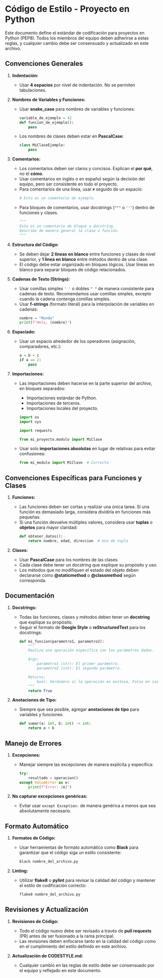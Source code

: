 # Código de Estilo - Proyecto en Python

Este documento define el estándar de codificación para proyectos en Python (PEP8). Todos los miembros del equipo deben adherirse a estas reglas, y cualquier cambio debe ser consensuado y actualizado en este archivo.

## Convenciones Generales

1. **Indentación:**
   - Usar **4 espacios** por nivel de indentación. No se permiten tabulaciones.

2. **Nombres de Variables y Funciones:**
   - Usar **snake_case** para nombres de variables y funciones:
     ```python
     variable_de_ejemplo = 42
     def funcion_de_ejemplo():
         pass
     ```
   - Los nombres de clases deben estar en **PascalCase**:
     ```python
     class MiClaseEjemplo:
         pass
     ```

3. **Comentarios:**
   - Los comentarios deben ser claros y concisos. Explican el **por qué**, no el **cómo**.
   - Usar comentarios en inglés o en español según la decisión del equipo, pero ser consistente en todo el proyecto.
   - Para comentarios de una línea, usar `#` seguido de un espacio:
     ```python
     # Esto es un comentario de ejemplo.
     ```
   - Para bloques de comentarios, usar docstrings (`"""` o `'''`) dentro de funciones y clases.
     ```python
     """
     Este es un comentario de bloque o docstring.
     Describe de manera general la clase o función.
     """
     ```

4. **Estructura del Código:**
   - Se deben dejar **2 líneas en blanco** entre funciones y clases de nivel superior, y **1 línea en blanco** entre métodos dentro de una clase.
   - El código debe estar organizado en bloques lógicos. Usar líneas en blanco para separar bloques de código relacionados.

5. **Cadenas de Texto (Strings):**
   - Usar comillas simples `' '` o dobles `" "` de manera consistente para cadenas de texto. Recomendamos usar comillas simples, excepto cuando la cadena contenga comillas simples.
   - Usar **f-strings** (formato literal) para la interpolación de variables en cadenas:
     ```python
     nombre = "Mundo"
     print(f"Hola, {nombre}")
     ```

6. **Espaciado:**
   - Usar un espacio alrededor de los operadores (asignación, comparadores, etc.):
     ```python
     a = b + c
     if a == 2:
         pass
     ```

7. **Importaciones:**
   - Las importaciones deben hacerse en la parte superior del archivo, en bloques separados:
     - Importaciones estándar de Python.
     - Importaciones de terceros.
     - Importaciones locales del proyecto.
     ```python
     import os
     import sys

     import requests

     from mi_proyecto.modulo import MiClase
     ```

   - Usar solo **importaciones absolutas** en lugar de relativas para evitar confusiones:
     ```python
     from mi_modulo import MiClase  # Correcto
     ```

## Convenciones Específicas para Funciones y Clases

1. **Funciones:**
   - Las funciones deben ser cortas y realizar una única tarea. Si una función es demasiado larga, considera dividirla en funciones más pequeñas.
   - Si una función devuelve múltiples valores, considera usar **tuplas** o **objetos** para mayor claridad:
     ```python
     def obtener_datos():
         return nombre, edad, direccion  # Uso de tupla
     ```

2. **Clases:**
   - Usar **PascalCase** para los nombres de las clases.
   - Cada clase debe tener un docstring que explique su propósito y uso.
   - Los métodos que no modifiquen el estado del objeto deben declararse como **@staticmethod** o **@classmethod** según corresponda.

## Documentación

1. **Docstrings:**
   - Todas las funciones, clases y métodos deben tener un **docstring** que explique su propósito.
   - Seguir el formato de **Google Style** o **reStructuredText** para los docstrings:
     ```python
     def mi_funcion(parametro1, parametro2):
         """
         Realiza una operación específica con los parámetros dados.

         Args:
             parametro1 (str): El primer parámetro.
             parametro2 (int): El segundo parámetro.

         Returns:
             bool: Verdadero si la operación es exitosa, Falso en caso contrario.
         """
         return True
     ```

2. **Anotaciones de Tipo:**
   - Siempre que sea posible, agregar **anotaciones de tipo** para variables y funciones:
     ```python
     def sumar(a: int, b: int) -> int:
         return a + b
     ```

## Manejo de Errores

1. **Excepciones:**
   - Manejar siempre las excepciones de manera explícita y específica:
     ```python
     try:
         resultado = operacion()
     except ValueError as e:
         print(f"Error: {e}")
     ```

2. **No capturar excepciones genéricas:**
   - Evitar usar `except Exception:` de manera genérica a menos que sea absolutamente necesario.

## Formato Automático

1. **Formatos de Código:**
   - Usar herramientas de formato automático como **Black** para garantizar que el código siga un estilo consistente:
     ```bash
     black nombre_del_archivo.py
     ```

2. **Linting:**
   - Utilizar **flake8** o **pylint** para revisar la calidad del código y mantener el estilo de codificación correcto:
     ```bash
     flake8 nombre_del_archivo.py
     ```

## Revisiones y Actualización

1. **Revisiones de Código:**
   - Todo el código nuevo debe ser revisado a través de **pull requests** (PR) antes de ser fusionado a la rama principal.
   - Las revisiones deben enfocarse tanto en la calidad del código como en el cumplimiento del estilo definido en este archivo.

2. **Actualización de CODESTYLE.md:**
   - Cualquier cambio en las reglas de estilo debe ser consensuado por el equipo y reflejado en este documento.